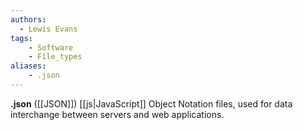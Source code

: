 ```yaml
---
authors:
  - Lewis Evans
tags:
    - Software
    - File_types
aliases:
    - .json
---
```

**.json** ([[JSON]]) [[js|JavaScript]] Object Notation files, used for data interchange between servers and web applications.
